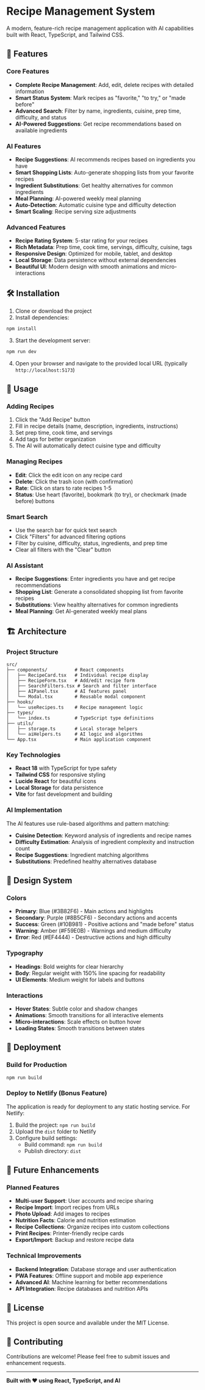 # Recipe Management System

A modern, feature-rich recipe management application with AI capabilities built with React, TypeScript, and Tailwind CSS.

## 🚀 Features

### Core Features
- **Complete Recipe Management**: Add, edit, delete recipes with detailed information
- **Smart Status System**: Mark recipes as "favorite," "to try," or "made before"
- **Advanced Search**: Filter by name, ingredients, cuisine, prep time, difficulty, and status
- **AI-Powered Suggestions**: Get recipe recommendations based on available ingredients

### AI Features
- **Recipe Suggestions**: AI recommends recipes based on ingredients you have
- **Smart Shopping Lists**: Auto-generate shopping lists from your favorite recipes
- **Ingredient Substitutions**: Get healthy alternatives for common ingredients
- **Meal Planning**: AI-powered weekly meal planning
- **Auto-Detection**: Automatic cuisine type and difficulty detection
- **Smart Scaling**: Recipe serving size adjustments

### Advanced Features
- **Recipe Rating System**: 5-star rating for your recipes
- **Rich Metadata**: Prep time, cook time, servings, difficulty, cuisine, tags
- **Responsive Design**: Optimized for mobile, tablet, and desktop
- **Local Storage**: Data persistence without external dependencies
- **Beautiful UI**: Modern design with smooth animations and micro-interactions

## 🛠️ Installation

1. Clone or download the project
2. Install dependencies:
```bash
npm install
```

3. Start the development server:
```bash
npm run dev
```

4. Open your browser and navigate to the provided local URL (typically `http://localhost:5173`)

## 📱 Usage

### Adding Recipes
1. Click the "Add Recipe" button
2. Fill in recipe details (name, description, ingredients, instructions)
3. Set prep time, cook time, and servings
4. Add tags for better organization
5. The AI will automatically detect cuisine type and difficulty

### Managing Recipes
- **Edit**: Click the edit icon on any recipe card
- **Delete**: Click the trash icon (with confirmation)
- **Rate**: Click on stars to rate recipes 1-5
- **Status**: Use heart (favorite), bookmark (to try), or checkmark (made before) buttons

### Smart Search
- Use the search bar for quick text search
- Click "Filters" for advanced filtering options
- Filter by cuisine, difficulty, status, ingredients, and prep time
- Clear all filters with the "Clear" button

### AI Assistant
- **Recipe Suggestions**: Enter ingredients you have and get recipe recommendations
- **Shopping List**: Generate a consolidated shopping list from favorite recipes
- **Substitutions**: View healthy alternatives for common ingredients
- **Meal Planning**: Get AI-generated weekly meal plans

## 🏗️ Architecture

### Project Structure
```
src/
├── components/          # React components
│   ├── RecipeCard.tsx   # Individual recipe display
│   ├── RecipeForm.tsx   # Add/edit recipe form
│   ├── SearchFilters.tsx # Search and filter interface
│   ├── AIPanel.tsx      # AI features panel
│   └── Modal.tsx        # Reusable modal component
├── hooks/
│   └── useRecipes.ts    # Recipe management logic
├── types/
│   └── index.ts         # TypeScript type definitions
├── utils/
│   ├── storage.ts       # Local storage helpers
│   └── aiHelpers.ts     # AI logic and algorithms
└── App.tsx              # Main application component
```

### Key Technologies
- **React 18** with TypeScript for type safety
- **Tailwind CSS** for responsive styling
- **Lucide React** for beautiful icons
- **Local Storage** for data persistence
- **Vite** for fast development and building

### AI Implementation
The AI features use rule-based algorithms and pattern matching:
- **Cuisine Detection**: Keyword analysis of ingredients and recipe names
- **Difficulty Estimation**: Analysis of ingredient complexity and instruction count
- **Recipe Suggestions**: Ingredient matching algorithms
- **Substitutions**: Predefined healthy alternatives database

## 🎨 Design System

### Colors
- **Primary**: Blue (#3B82F6) - Main actions and highlights
- **Secondary**: Purple (#8B5CF6) - Secondary actions and accents
- **Success**: Green (#10B981) - Positive actions and "made before" status
- **Warning**: Amber (#F59E0B) - Warnings and medium difficulty
- **Error**: Red (#EF4444) - Destructive actions and high difficulty

### Typography
- **Headings**: Bold weights for clear hierarchy
- **Body**: Regular weight with 150% line spacing for readability
- **UI Elements**: Medium weight for labels and buttons

### Interactions
- **Hover States**: Subtle color and shadow changes
- **Animations**: Smooth transitions for all interactive elements
- **Micro-interactions**: Scale effects on button hover
- **Loading States**: Smooth transitions between states

## 🚀 Deployment

### Build for Production
```bash
npm run build
```

### Deploy to Netlify (Bonus Feature)
The application is ready for deployment to any static hosting service. For Netlify:

1. Build the project: `npm run build`
2. Upload the `dist` folder to Netlify
3. Configure build settings:
   - Build command: `npm run build`
   - Publish directory: `dist`

## 🔮 Future Enhancements

### Planned Features
- **Multi-user Support**: User accounts and recipe sharing
- **Recipe Import**: Import recipes from URLs
- **Photo Upload**: Add images to recipes
- **Nutrition Facts**: Calorie and nutrition estimation
- **Recipe Collections**: Organize recipes into custom collections
- **Print Recipes**: Printer-friendly recipe cards
- **Export/Import**: Backup and restore recipe data

### Technical Improvements
- **Backend Integration**: Database storage and user authentication
- **PWA Features**: Offline support and mobile app experience
- **Advanced AI**: Machine learning for better recommendations
- **API Integration**: Recipe databases and nutrition APIs

## 📄 License

This project is open source and available under the MIT License.

## 🤝 Contributing

Contributions are welcome! Please feel free to submit issues and enhancement requests.

---

**Built with ❤️ using React, TypeScript, and AI**